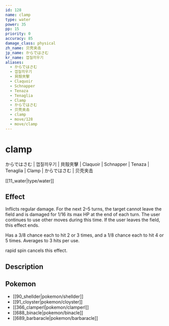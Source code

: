 ```yaml
---
id: 128
name: clamp
type: water
power: 35
pp: 15
priority: 0
accuracy: 85
damage_class: physical
zh_name: 贝壳夹击
jp_name: からではさむ
kr_name: 껍질끼우기
aliases:
  - からではさむ
  - 껍질끼우기
  - 貝殼夾擊
  - Claquoir
  - Schnapper
  - Tenaza
  - Tenaglia
  - Clamp
  - からではさむ
  - 贝壳夹击
  - clamp
  - move/128
  - move/clamp
---
```

# clamp
    
からではさむ | 껍질끼우기 | 貝殼夾擊 | Claquoir | Schnapper | Tenaza | Tenaglia | Clamp | からではさむ | 贝壳夹击

[[11_water|type/water]]

## Effect

Inflicts regular damage.  For the next 2–5 turns, the target cannot leave the field and is damaged for 1/16 its max HP at the end of each turn.  The user continues to use other moves during this time.  If the user leaves the field, this effect ends.

Has a 3/8 chance each to hit 2 or 3 times, and a 1/8 chance each to hit 4 or 5 times.  Averages to 3 hits per use.

rapid spin cancels this effect.

## Description



## Pokemon

- [[90_shellder|pokemon/shellder]]
- [[91_cloyster|pokemon/cloyster]]
- [[366_clamperl|pokemon/clamperl]]
- [[688_binacle|pokemon/binacle]]
- [[689_barbaracle|pokemon/barbaracle]]

